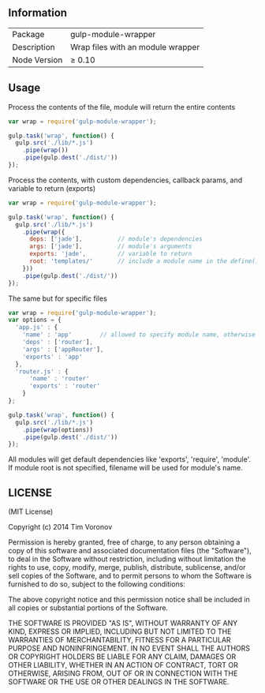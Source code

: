## Information

<table>
<tr>
<td>Package</td><td>gulp-module-wrapper</td>
</tr>
<tr>
<td>Description</td>
<td>Wrap files with an module wrapper</td>
</tr>
<tr>
<td>Node Version</td>
<td>≥ 0.10</td>
</tr>
</table>

## Usage

Process the contents of the file, module will return the entire contents

```javascript
var wrap = require('gulp-module-wrapper');

gulp.task('wrap', function() {
  gulp.src('./lib/*.js')
    .pipe(wrap())
    .pipe(gulp.dest('./dist/'))
});
```

Process the contents, with custom dependencies, callback params, and variable to return (exports)

```javascript
var wrap = require('gulp-module-wrapper');

gulp.task('wrap', function() {
  gulp.src('./lib/*.js')
    .pipe(wrap({
      deps: ['jade'],          // module's dependencies
      args: ['jade'],          // module's arguments
      exports: 'jade',         // variable to return
      root: 'templates/'       // include a module name in the define() call, relative to moduleRoot
    }))
    .pipe(gulp.dest('./dist/'))
});
```

The same but for specific files

```javascript
var wrap = require('gulp-module-wrapper');
var options = {
  'app.js' : {
    'name' : 'app'        // allowed to specify module name, otherwise filename will be used
    'deps' : ['router'],
    'args' : ['appRouter'],
    'exports' : 'app'
  },
  'router.js' : {
      'name' : 'router'
      'exports' : 'router'
    }
};

gulp.task('wrap', function() {
  gulp.src('./lib/*.js')
    .pipe(wrap(options))
    .pipe(gulp.dest('./dist/'))
});
```

All modules will get default dependencies like 'exports', 'require', 'module'.
If module root is not specified, filename will be used for module's name.

## LICENSE

(MIT License)

Copyright (c) 2014 Tim Voronov

Permission is hereby granted, free of charge, to any person obtaining
a copy of this software and associated documentation files (the
"Software"), to deal in the Software without restriction, including
without limitation the rights to use, copy, modify, merge, publish,
distribute, sublicense, and/or sell copies of the Software, and to
permit persons to whom the Software is furnished to do so, subject to
the following conditions:

The above copyright notice and this permission notice shall be
included in all copies or substantial portions of the Software.

THE SOFTWARE IS PROVIDED "AS IS", WITHOUT WARRANTY OF ANY KIND,
EXPRESS OR IMPLIED, INCLUDING BUT NOT LIMITED TO THE WARRANTIES OF
MERCHANTABILITY, FITNESS FOR A PARTICULAR PURPOSE AND
NONINFRINGEMENT. IN NO EVENT SHALL THE AUTHORS OR COPYRIGHT HOLDERS BE
LIABLE FOR ANY CLAIM, DAMAGES OR OTHER LIABILITY, WHETHER IN AN ACTION
OF CONTRACT, TORT OR OTHERWISE, ARISING FROM, OUT OF OR IN CONNECTION
WITH THE SOFTWARE OR THE USE OR OTHER DEALINGS IN THE SOFTWARE.
